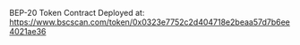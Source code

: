 BEP-20 Token Contract Deployed at:
https://www.bscscan.com/token/0x0323e7752c2d404718e2beaa57d7b6ee4021ae36

